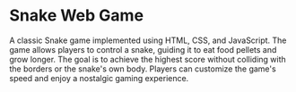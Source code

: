 <h1>Snake Web Game</h1>
A classic Snake game implemented using HTML, CSS, and JavaScript. The game allows players to control a snake, guiding it to eat food pellets and grow longer. The goal is to achieve the highest score without colliding with the borders or the snake's own body. Players can customize the game's speed and enjoy a nostalgic gaming experience.
